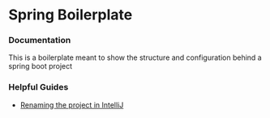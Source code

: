 # Spring Boilerplate

### Documentation 
This is a boilerplate meant to show the structure and configuration behind a spring boot project

### Helpful Guides
* [Renaming the project in IntelliJ](https://stackoverflow.com/questions/21177495/renaming-a-project-in-intellij-idea/21180363)

